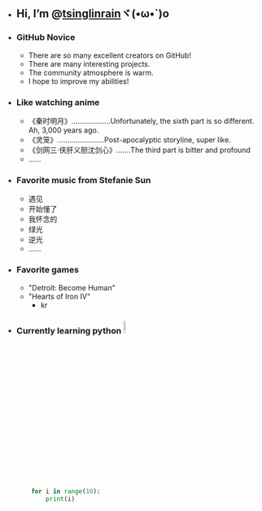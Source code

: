 - ## Hi, I’m @[tsinglinrain](https://github.com/tsinglinrain/tsinglinrain/)ヾ(•ω•`)o
- ### GitHub Novice
  - There are so many excellent creators on GitHub!
  - There are many interesting projects.
  - The community atmosphere is warm.
  - I hope to improve my abilities!
- ### Like watching anime
  - 《秦时明月》...................Unfortunately, the sixth part is so different. Ah, 3,000 years ago.
  - 《灵笼》.......................Post-apocalyptic storyline, super like.
  - 《剑网三·侠肝义胆沈剑心》.......The third part is bitter and profound
  - ......
- ### Favorite music from Stefanie Sun
  - 遇见
  - 开始懂了
  - 我怀念的
  - 绿光
  - 逆光
  - ......
- ### Favorite games
  - "Detroit: Become Human"
  - "Hearts of Iron IV"
    - kr
- ###  Currently learning python <code><img width="8%" src="https://www.vectorlogo.zone/logos/python/python-ar21.svg"></code>
  ``` python
      for i in range(10):
          print(i)
    ```

<!---
tsinglinrain/tsinglinrain is a ✨ special ✨ repository because its `README.md` (this file) appears on your GitHub profile.
You can click the Preview link to take a look at your changes.
--->
